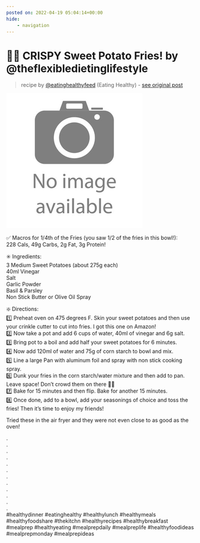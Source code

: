 ```yaml
---
posted on: 2022-04-19 05:04:14+00:00
hide:
    - navigation
---
```


# 🍠🍟 CRISPY Sweet Potato Fries! by @theflexibledietinglifestyle 

> recipe by [@eatinghealthyfeed](https://www.instagram.com/eatinghealthyfeed/) 
(Eating Healthy) - [see original post](https://instagram.com/p/CchS27fIA4a)

![](../img/noimage.jpg)

  
✅ Macros for 1/4th of the Fries (you saw 1/2 of the fries in this bowl!):  
228 Cals, 49g Carbs, 2g Fat, 3g Protein!  
  
✳️ Ingredients:  
3 Medium Sweet Potatoes (about 275g each)  
40ml Vinegar  
Salt  
Garlic Powder  
Basil & Parsley  
Non Stick Butter or Olive Oil Spray  
  
❇️ Directions:  
1️⃣ Preheat oven on 475 degrees F. Skin your sweet potatoes and then use your crinkle cutter to cut into fries. I got this one on Amazon!  
2️⃣ Now take a pot and add 6 cups of water, 40ml of vinegar and 6g salt.  
3️⃣ Bring pot to a boil and add half your sweet potatoes for 6 minutes.  
4️⃣ Now add 120ml of water and 75g of corn starch to bowl and mix.  
5️⃣ Line a large Pan with aluminum foil and spray with non stick cooking spray.  
6️⃣ Dunk your fries in the corn starch/water mixture and then add to pan. Leave space! Don’t crowd them on there 👌🏻  
7️⃣ Bake for 15 minutes and then flip. Bake for another 15 minutes.  
8️⃣ Once done, add to a bowl, add your seasonings of choice and toss the fries! Then it’s time to enjoy my friends!  
  
Tried these in the air fryer and they were not even close to as good as the oven!  
  
.  
.  
.  
.  
.  
.  
.  
.  
.  
.  
.  
.  
\#healthydinner \#eatinghealthy \#healthylunch \#healthymeals \#healthyfoodshare \#thekitchn \#healthyrecipes \#healthybreakfast \#mealprep \#healthyeating \#mealprepdaily \#mealpreplife \#healthyfoodideas \#mealprepmonday \#mealprepideas   